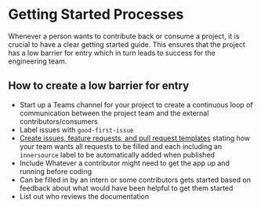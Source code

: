 # Getting Started Processes

Whenever a person wants to contribute back or consume a project, it is crucial to have a clear getting started guide.  This ensures that the project has a low barrier for entry which in turn leads to success for the engineering team. 

## How to create a low barrier for entry


- Start up a Teams channel for your project to create a continuous loop of communication between the project team and the external contributors/consumers
- Label issues with `good-first-issue`
- [Create issues, feature requests, and pull request templates](https://docs.gitlab.com/ee/user/project/description_templates.html) stating how your team wants all requests to be filled and each including an `innersource` label to be automatically added when published 
- Include Whatever a contributor might need to get the app up and running before coding 
- Can be filled in by an intern or some contributors gets started based on feedback about what would have been helpful to get them started  
- List out who reviews the documentation 
